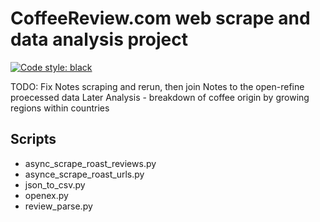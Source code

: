 # CoffeeReview.com web scrape and data analysis project

[![Code style: black](https://img.shields.io/badge/code%20style-black-000000.svg)](https://github.com/psf/black)

TODO:
Fix Notes scraping and rerun, then join Notes to the open-refine proecessed data
Later Analysis - breakdown of coffee origin by growing regions within countries

## Scripts

* async_scrape_roast_reviews.py
* asynce_scrape_roast_urls.py
* json_to_csv.py
* openex.py
* review_parse.py
